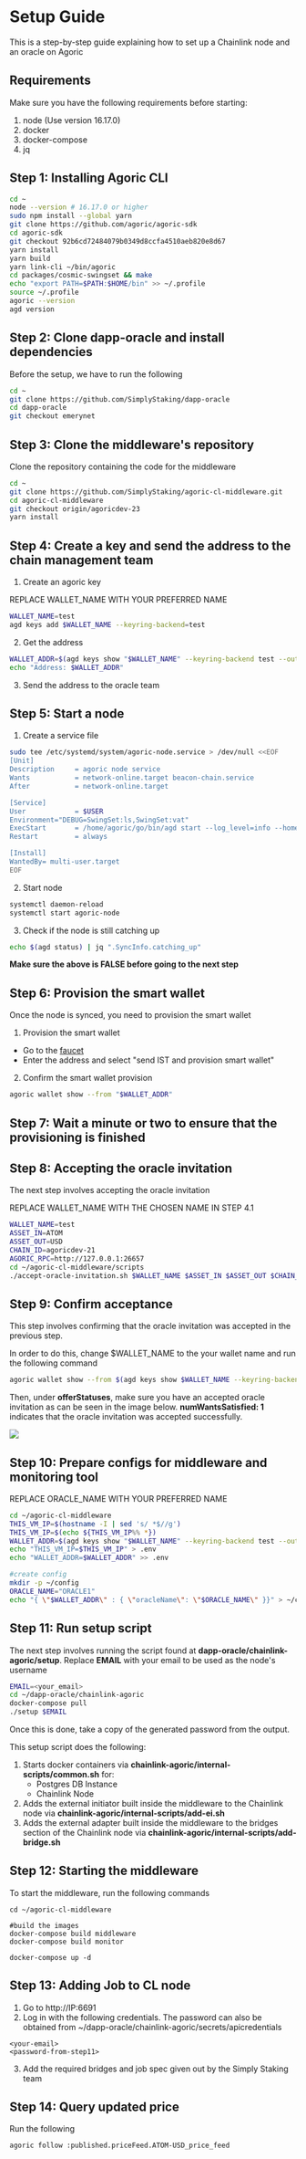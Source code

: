 # Setup Guide

This is a step-by-step guide explaining how to set up a Chainlink node and an oracle on Agoric

## Requirements

Make sure you have the following requirements before starting:
1. node (Use version 16.17.0)
2. docker
3. docker-compose
4. jq

## Step 1: Installing Agoric CLI

``` bash
cd ~
node --version # 16.17.0 or higher
sudo npm install --global yarn
git clone https://github.com/agoric/agoric-sdk
cd agoric-sdk
git checkout 92b6cd72484079b0349d8ccfa4510aeb820e8d67
yarn install
yarn build
yarn link-cli ~/bin/agoric
cd packages/cosmic-swingset && make
echo "export PATH=$PATH:$HOME/bin" >> ~/.profile
source ~/.profile
agoric --version
agd version
```

## Step 2: Clone dapp-oracle and install dependencies

Before the setup, we have to run the following

```bash
cd ~
git clone https://github.com/SimplyStaking/dapp-oracle
cd dapp-oracle
git checkout emerynet
```

## Step 3: Clone the middleware's repository

Clone the repository containing the code for the middleware

```bash
cd ~
git clone https://github.com/SimplyStaking/agoric-cl-middleware.git
cd agoric-cl-middleware
git checkout origin/agoricdev-23
yarn install
```

## Step 4: Create a key and send the address to the chain management team

1. Create an agoric key

REPLACE WALLET_NAME WITH YOUR PREFERRED NAME

```bash
WALLET_NAME=test
agd keys add $WALLET_NAME --keyring-backend=test
```

2. Get the address

```bash
WALLET_ADDR=$(agd keys show "$WALLET_NAME" --keyring-backend test --output json | jq -r .address)
echo "Address: $WALLET_ADDR"
```

3. Send the address to the oracle team

## Step 5: Start a node


1. Create a service file

```bash
sudo tee /etc/systemd/system/agoric-node.service > /dev/null <<EOF  
[Unit]
Description     = agoric node service
Wants           = network-online.target beacon-chain.service
After           = network-online.target 

[Service]
User            = $USER
Environment="DEBUG=SwingSet:ls,SwingSet:vat"
ExecStart       = /home/agoric/go/bin/agd start --log_level=info --home /home/$USER/.agoric --log_level=warn
Restart         = always

[Install]
WantedBy= multi-user.target
EOF
```

2. Start node

```bash
systemctl daemon-reload
systemctl start agoric-node
```

3. Check if the node is still catching up

```bash
echo $(agd status) | jq ".SyncInfo.catching_up"
```

<b>Make sure the above is FALSE before going to the next step</b>

## Step 6: Provision the smart wallet

Once the node is synced, you need to provision the smart wallet

1. Provision the smart wallet

* Go to the <a href="https://devnet.faucet.agoric.net/">faucet</a>
* Enter the address and select "send IST and provision smart wallet"

2. Confirm the smart wallet provision

```bash
agoric wallet show --from "$WALLET_ADDR"
```
## Step 7: Wait a minute or two to ensure that the provisioning is finished

## Step 8: Accepting the oracle invitation

The next step involves accepting the oracle invitation

REPLACE WALLET_NAME WITH THE CHOSEN NAME IN STEP 4.1

```bash
WALLET_NAME=test
ASSET_IN=ATOM
ASSET_OUT=USD
CHAIN_ID=agoricdev-21
AGORIC_RPC=http://127.0.0.1:26657
cd ~/agoric-cl-middleware/scripts
./accept-oracle-invitation.sh $WALLET_NAME $ASSET_IN $ASSET_OUT $CHAIN_ID $AGORIC_RPC
```

## Step 9: Confirm acceptance

This step involves confirming that the oracle invitation was accepted in the previous step.

In order to do this, change $WALLET_NAME to the your wallet name and run the following command

```bash
agoric wallet show --from $(agd keys show $WALLET_NAME --keyring-backend test --output json | jq -r .address)
```

Then, under <b>offerStatuses</b>, make sure you have an accepted oracle invitation as can be seen in the image below. <b>numWantsSatisfied: 1</b> indicates that the oracle invitation was accepted successfully.

<img src="images/oracle_inv.png">

## Step 10: Prepare configs for middleware and monitoring tool

REPLACE ORACLE_NAME WITH YOUR PREFERRED NAME

```bash
cd ~/agoric-cl-middleware
THIS_VM_IP=$(hostname -I | sed 's/ *$//g')
THIS_VM_IP=$(echo ${THIS_VM_IP%% *})
WALLET_ADDR=$(agd keys show "$WALLET_NAME" --keyring-backend test --output json | jq -r .address)
echo "THIS_VM_IP=$THIS_VM_IP" > .env
echo "WALLET_ADDR=$WALLET_ADDR" >> .env

#create config
mkdir -p ~/config
ORACLE_NAME="ORACLE1"
echo "{ \"$WALLET_ADDR\" : { \"oracleName\": \"$ORACLE_NAME\" }}" > ~/config/oracles.json
```

## Step 11: Run setup script

The next step involves running the script found at <b>dapp-oracle/chainlink-agoric/setup</b>.
Replace <b>EMAIL</b> with your email to be used as the node's username

```bash
EMAIL=<your_email>
cd ~/dapp-oracle/chainlink-agoric
docker-compose pull
./setup $EMAIL
```

Once this is done, take a copy of the generated password from the output.

This setup script does the following:
1. Starts docker containers via <b>chainlink-agoric/internal-scripts/common.sh</b> for:
    - Postgres DB Instance
    - Chainlink Node
2. Adds the external initiator built inside the middleware to the Chainlink node via <b>chainlink-agoric/internal-scripts/add-ei.sh</b>
3. Adds the external adapter built inside the middleware to the bridges section of the Chainlink node via <b>chainlink-agoric/internal-scripts/add-bridge.sh</b>

## Step 12: Starting the middleware

To start the middleware, run the following commands

```
cd ~/agoric-cl-middleware

#build the images
docker-compose build middleware
docker-compose build monitor

docker-compose up -d
```


## Step 13: Adding Job to CL node


1. Go to http://IP:6691
2. Log in with the following credentials. The password can also be obtained from ~/dapp-oracle/chainlink-agoric/secrets/apicredentials
```
<your-email>
<password-from-step11>
```
3. Add the required bridges and job spec given out by the Simply Staking team

## Step 14: Query updated price

Run the following

```bash
agoric follow :published.priceFeed.ATOM-USD_price_feed
```
